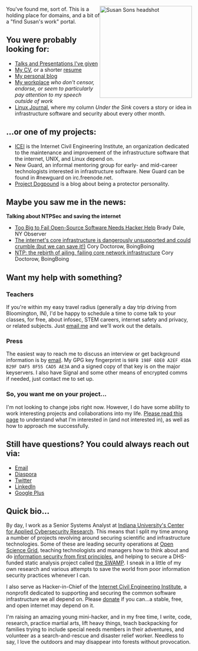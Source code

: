 <!-- 
.. title: Hello!
.. slug: index
.. date: 2017-01-08 21:07:07 UTC-04:00
.. tags: 
.. category: 
.. link: 
.. description: 
.. type: text
-->

<img src="http://i.imgur.com/OimsSCF.png " alt="Susan Sons headshot" style="width: 250px; float: right;"/>You've found me, sort of.  This is a holding place for domains, and a bit of a "find Susan's work" portal.

## You were probably looking for:

* [Talks and Presentations I've given](/talks)
* [My CV](/files/Susan_Sons_CV.pdf), or a shorter [resume](/files/Susan_Sons_resume.pdf)
* [My personal blog](https://binaryredneck.net)
* [My workplace](https://cacr.iu.edu) *who don't censor, endorse, or seem to particularly pay attention to my speech outside of work*
* [Linux Journal](https://linuxjournal.com), where my column *Under the Sink* covers a story or idea in infrastructure software and security about every other month.

## ...or one of my projects:

* [ICEI](http://icei.org) is the Internet Civil Engineering Institute, an organization dedicated to the maintenance and improvement of the infrastructure software that the internet, UNIX, and Linux depend on.
* New Guard, an informal mentoring group for early- and mid-career technologists interested in infrastructure software.  New Guard can be found in #newguard on irc.freenode.net.
* [Project Dogpound](http://projectdogpound.org) is a blog about being a protector personality.

## Maybe you saw me in the news:

**Talking about NTPSec and saving the internet**

* [Too Big to Fail Open-Source Software Needs Hacker Help](http://observer.com/2016/11/open-source-too-big-to-fail/) Brady Dale, NY Observer
* [The internet's core infrastructure is dangerously unsupported and could crumble (but we can save it!)](http://boingboing.net/2016/11/11/the-internets-core-infrastru.html)  Cory Doctorow, BoingBoing
* [NTP: the rebirth of ailing, failing core network infrastructure](http://boingboing.net/2016/11/29/ntp-the-rebirth-of-ailing-fa.html) Cory Doctorow, BoingBoing

## Want my help with something?

### Teachers
If you're within my easy travel radius (generally a day trip driving from Bloomington, IN), I'd be happy to schedule a time to come talk to your classes, for free, about infosec, STEM careers, internet safety and privacy, or related subjects.  Just [email me](mailto:hedgemage@binaryredneck.net) and we'll work out the details.

### Press
The easiest way to reach me to discuss an interview or get background information is by [email](mailto:hedgemage@binaryredneck.net).  My GPG key fingerprint is `98FB 198F 6DE0 A2EF 45DA B29F DAF5 8F55 CAD5 AE3A` and a signed copy of that key is on the major keyservers.  I also have Signal and some other means of encrypted comms if needed, just contact me to set up.

### So, you want me on your project...
I'm not looking to change jobs right now.  However, I do have some ability to work interesting projects and collaborations into my life.  [Please read this page](/consulting) to understand what I'm interested in (and not interested in), as well as how to approach me successfully.
  
## Still have questions? You could always reach out via:

* [Email](mailto:hedgemage@binaryredneck.net)
* [Diaspora](https://joindiaspora.com/people/4d067cff2c174344110107df)
* [Twitter](https://twitter.com/@hedgemage)
* [LinkedIn](https://www.linkedin.com/in/susansons)
* [Google Plus](http://gplus.to/hedgemage)


## Quick bio...

By day, I work as a Senior Systems Analyst at [Indiana University's Center for Applied Cybersecurity Research](http://cacr.iu.edu).  This means that I split my time among a number of projects revolving around securing scientific and infrastructure technologies.  Some of these are leading security operations at [Open Science Grid](https://www.opensciencegrid.org/), teaching technologists and managers how to think about and do [information security from first principles](https://cacr.iu.edu/principles), and  helping to secure a DHS-funded static analysis project called [the SWAMP](https://www.mir-swamp.org).  I sneak in a little of my own research and various attempts to save the world from poor information security practices whenever I can.

I also serve as Hacker-in-Chief of the [Internet Civil Engineering Institute](http://icei.org), a nonprofit dedicated to supporting and securing the common software infrastructure we all depend on.  Please [donate](https://icei.org/donate) if you can...a stable, free, and open internet may depend on it.

I'm raising an amazing young mini-hacker, and in my free time, I write, code, research, practice martial arts, lift heavy things, teach backpacking for families trying to include special needs members in their adventures, and volunteer as a search-and-rescue and disaster relief worker.  Needless to say, I love the outdoors and may disappear into forests without provocation.


<!--  [helping NSF-funded science and infrastructure projects improve their security](http://trustedci.org), -->
